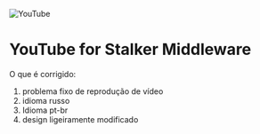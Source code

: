 ![YouTube](raw.githubusercontent.com/tubaron/tubaron-youtube/master/apps/magcore-app-youtube/3.0.13/img/720/icons/2010.png)

# YouTube for Stalker Middleware
O que é corrigido:
1. problema fixo de reprodução de vídeo
2. idioma russo
3. Idioma pt-br
4. design ligeiramente modificado
